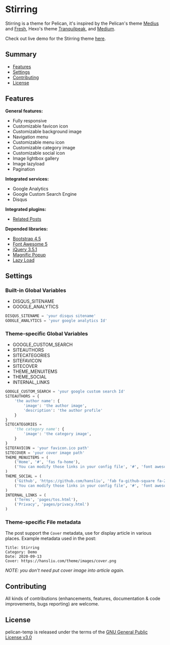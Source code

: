 # Stirring

Stirring is a theme for Pelican, it's inspired by the Pelican's theme [Medius](https://github.com/onur/medius) and [Fresh](https://github.com/jsliang/pelican-fresh), Hexo's theme [Tranquilpeak](https://github.com/LouisBarranqueiro/hexo-theme-tranquilpeak), and [Medium](https://medium.com/).

Check out live demo for the Stirring theme [here](https://hansliu.com/pelican-stirring-demo).

## Summary

- [Features](#features)
- [Settings](#settings)
- [Contributing](#contributing)
- [License](#license)

## Features

**General features:**

- Fully responsive
- Customizable favicon icon
- Customizable background image
- Navigation menu
- Customizable menu icon
- Customizable category image
- Customizable social icon
- Image lightbox gallery
- Image lazyload
- Pagination

**Integrated services:**

- Google Analytics
- Google Custom Search Engine
- Disqus

**Integrated plugins:**

- [Related Posts](https://github.com/pelican-plugins/related-posts)

**Depended libraries:**

- [Bootstrap 4.5](https://getbootstrap.com/)
- [Font Awesome 5](https://fontawesome.com/)
- [jQuery 3.5.1](https://github.com/jquery/jquery)
- [Magnific Popup](https://github.com/dimsemenov/Magnific-Popup)
- [Lazy Load](https://github.com/tuupola/lazyload)

## Settings

### Built-in Global Variables

- DISQUS_SITENAME
- GOOGLE_ANALYTICS

```python
DISQUS_SITENAME = 'your disqus sitename'
GOOGLE_ANALYTICS = 'your google analytics Id'
```

### Theme-specific Global Variables

- GOOGLE_CUSTOM_SEARCH
- SITEAUTHORS
- SITECATEGORIES
- SITEFAVICON
- SITECOVER
- THEME_MENUITEMS
- THEME_SOCIAL
- INTERNAL_LINKS

```python
GOOGLE_CUSTOM_SEARCH = 'your google custom search Id'
SITEAUTHORS = {
    'the author name': {
        'image': 'the author image',
        'description': 'the author profile'
    }
}
SITECATEGORIES =
    'the category name': {
        'image': 'the category image',
    }
}
SITEFAVICON = 'your favicon.ico path'
SITECOVER = 'your cover image path'
THEME_MENUITEMS = (
    ('Home', '#', 'fas fa-home'),
    ('You can modify those links in your config file', '#', 'font awesome icon')
)
THEME_SOCIAL = (
    ('Github', 'https://github.com/hansliu', 'fab fa-github-square fa-2x'),
    ('You can modify those links in your config file', '#', 'font awesome icon')
)
INTERNAL_LINKS = (
    ('Terms', 'pages/tos.html'),
    ('Privacy', 'pages/privacy.html')
)
```

### Theme-specific File metadata

The post support the `Cover` metadata, use for display article in various places. Example metadata used in the post:

```
Title: Stirring
Category: Demo
Date: 2020-09-13
Cover: https://hansliu.com/theme/images/cover.png
```

*NOTE: you don't need put cover image into article again.*

## Contributing

All kinds of contributions (enhancements, features, documentation & code improvements, bugs reporting) are welcome.

## License

pelican-temp is released under the terms of the [GNU General Public License v3.0](https://github.com/hansliu/pelican-stirring/blob/master/LICENSE)
